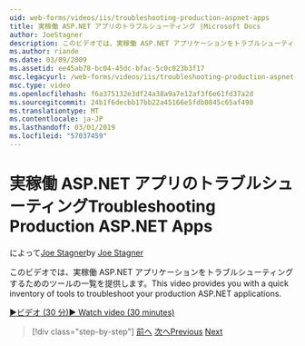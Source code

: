 ```yaml
---
uid: web-forms/videos/iis/troubleshooting-production-aspnet-apps
title: 実稼働 ASP.NET アプリのトラブルシューティング |Microsoft Docs
author: JoeStagner
description: このビデオでは、実稼働 ASP.NET アプリケーションをトラブルシューティングするためのツールの一覧を提供します。
ms.author: riande
ms.date: 03/09/2009
ms.assetid: ee45ab78-bc04-45dc-bfac-5c0c023b3f17
msc.legacyurl: /web-forms/videos/iis/troubleshooting-production-aspnet-apps
msc.type: video
ms.openlocfilehash: f6a375132e3df24a38a9a7e12af3f6e61fd37a2d
ms.sourcegitcommit: 24b1f6decbb17bb22a45166e5fdb0845c65af498
ms.translationtype: MT
ms.contentlocale: ja-JP
ms.lasthandoff: 03/01/2019
ms.locfileid: "57037459"
---
```

<a name="troubleshooting-production-aspnet-apps"></a><span data-ttu-id="9d1df-103">実稼働 ASP.NET アプリのトラブルシューティング</span><span class="sxs-lookup"><span data-stu-id="9d1df-103">Troubleshooting Production ASP.NET Apps</span></span>
====================
<span data-ttu-id="9d1df-104">によって[Joe Stagner](https://github.com/JoeStagner)</span><span class="sxs-lookup"><span data-stu-id="9d1df-104">by [Joe Stagner](https://github.com/JoeStagner)</span></span>

<span data-ttu-id="9d1df-105">このビデオでは、実稼働 ASP.NET アプリケーションをトラブルシューティングするためのツールの一覧を提供します。</span><span class="sxs-lookup"><span data-stu-id="9d1df-105">This video provides you with a quick inventory of tools to troubleshoot your production ASP.NET applications.</span></span>

[<span data-ttu-id="9d1df-106">&#9654;ビデオ (30 分)</span><span class="sxs-lookup"><span data-stu-id="9d1df-106">&#9654; Watch video (30 minutes)</span></span>](https://channel9.msdn.com/Blogs/ASP-NET-Site-Videos/troubleshooting-production-aspnet-apps)

> [!div class="step-by-step"]
> <span data-ttu-id="9d1df-107">[前へ](feature-specific-delegated-management.md)
> [次へ](creating-a-site-with-iis7-manager.md)</span><span class="sxs-lookup"><span data-stu-id="9d1df-107">[Previous](feature-specific-delegated-management.md)
[Next](creating-a-site-with-iis7-manager.md)</span></span>
